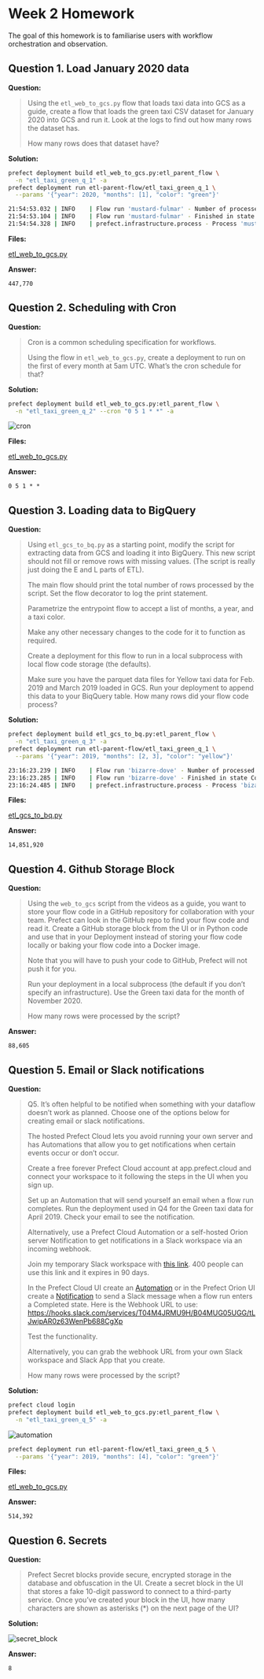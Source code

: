 # Week 2 Homework

The goal of this homework is to familiarise users with workflow orchestration and observation.

## Question 1. Load January 2020 data

**Question:**

>Using the `etl_web_to_gcs.py` flow that loads taxi data into GCS as a guide, create a flow that loads the green taxi CSV dataset for January 2020 into GCS and run it. Look at the logs to find out how many rows the dataset has.
>
>How many rows does that dataset have?

**Solution:**

```bash
prefect deployment build etl_web_to_gcs.py:etl_parent_flow \
  -n "etl_taxi_green_q_1" -a 
prefect deployment run etl-parent-flow/etl_taxi_green_q_1 \
  --params '{"year": 2020, "months": [1], "color": "green"}'
```

```bash
21:54:53.032 | INFO    | Flow run 'mustard-fulmar' - Number of processed rows: 447770
21:54:53.104 | INFO    | Flow run 'mustard-fulmar' - Finished in state Completed('All states completed.')
21:54:54.328 | INFO    | prefect.infrastructure.process - Process 'mustard-fulmar' exited cleanly.
```

**Files:**

[etl_web_to_gcs.py](https://github.com/aeryuzhev/de-zoomcamp/tree/master/homeworks/week_02/etl_web_to_gcs.py)

**Answer:**

`447,770`

## Question 2. Scheduling with Cron

**Question:**

>Cron is a common scheduling specification for workflows.
>
>Using the flow in `etl_web_to_gcs.py`, create a deployment to run on the first of every month at 5am UTC. What’s the cron schedule for that?

**Solution:**

```bash
prefect deployment build etl_web_to_gcs.py:etl_parent_flow \
  -n "etl_taxi_green_q_2" --cron "0 5 1 * *" -a
```

![cron](/homeworks/week_02/images/cron.png)

**Files:**

[etl_web_to_gcs.py](https://github.com/aeryuzhev/de-zoomcamp/tree/master/homeworks/week_02/etl_web_to_gcs.py)

**Answer:**

`0 5 1 * *`

## Question 3. Loading data to BigQuery

**Question:**

>Using `etl_gcs_to_bq.py` as a starting point, modify the script for extracting data from GCS and loading it into BigQuery. This new script should not fill or remove rows with missing values. (The script is really just doing the E and L parts of ETL).
>
>The main flow should print the total number of rows processed by the script. Set the flow decorator to log the print statement.
>
>Parametrize the entrypoint flow to accept a list of months, a year, and a taxi color.
>
>Make any other necessary changes to the code for it to function as required.
>
>Create a deployment for this flow to run in a local subprocess with local flow code storage (the defaults).
>
>Make sure you have the parquet data files for Yellow taxi data for Feb. 2019 and March 2019 loaded in GCS. Run your deployment to append this data to your BiqQuery table. How many rows did your flow code process?

**Solution:**

```bash
prefect deployment build etl_gcs_to_bq.py:etl_parent_flow \
  -n "etl_taxi_green_q_3" -a
prefect deployment run etl-parent-flow/etl_taxi_green_q_1 \
  --params '{"year": 2019, "months": [2, 3], "color": "yellow"}'
```

```bash
23:16:23.239 | INFO    | Flow run 'bizarre-dove' - Number of processed rows: 14851920
23:16:23.285 | INFO    | Flow run 'bizarre-dove' - Finished in state Completed('All states completed.')
23:16:24.485 | INFO    | prefect.infrastructure.process - Process 'bizarre-dove' exited cleanly.
```

**Files:**

[etl_gcs_to_bq.py](https://github.com/aeryuzhev/de-zoomcamp/tree/master/homeworks/week_02/etl_gcs_to_bq.py)

**Answer:**

`14,851,920`

## Question 4. Github Storage Block

**Question:**

>Using the `web_to_gcs` script from the videos as a guide, you want to store your flow code in a GitHub repository for collaboration with your team. Prefect can look in the GitHub repo to find your flow code and read it. Create a GitHub storage block from the UI or in Python code and use that in your Deployment instead of storing your flow code locally or baking your flow code into a Docker image.
>
>Note that you will have to push your code to GitHub, Prefect will not push it for you.
>
>Run your deployment in a local subprocess (the default if you don’t specify an infrastructure). Use the Green taxi data for the month of November 2020.
>
>How many rows were processed by the script?

**Answer:**

`88,605`

## Question 5. Email or Slack notifications

**Question:**

>Q5. It’s often helpful to be notified when something with your dataflow doesn’t work as planned. Choose one of the options below for creating email or slack notifications.
>
>The hosted Prefect Cloud lets you avoid running your own server and has Automations that allow you to get notifications when certain events occur or don’t occur.
>
>Create a free forever Prefect Cloud account at app.prefect.cloud and connect your workspace to it following the steps in the UI when you sign up.
>
>Set up an Automation that will send yourself an email when a flow run completes. Run the deployment used in Q4 for the Green taxi data for April 2019. Check your email to see the notification.
>
>Alternatively, use a Prefect Cloud Automation or a self-hosted Orion server Notification to get notifications in a Slack workspace via an incoming webhook.
>
>Join my temporary Slack workspace with [this link](https://join.slack.com/t/temp-notify/shared_invite/zt-1odklt4wh-hH~b89HN8MjMrPGEaOlxIw). 400 people can use this link and it expires in 90 days.
>
>In the Prefect Cloud UI create an [Automation](https://docs.prefect.io/ui/automations) or in the Prefect Orion UI create a [Notification](https://docs.prefect.io/ui/notifications/) to send a Slack message when a flow run enters a Completed state. Here is the Webhook URL to use: <https://hooks.slack.com/services/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>
>
>Test the functionality.
>
>Alternatively, you can grab the webhook URL from your own Slack workspace and Slack App that you create.
>
>How many rows were processed by the script?

**Solution:**

```bash
prefect cloud login
prefect deployment build etl_web_to_gcs.py:etl_parent_flow \
  -n "etl_taxi_green_q_5" -a
```

![automation](/homeworks/week_02/images/automation.png)

```bash
prefect deployment run etl-parent-flow/etl_taxi_green_q_5 \
  --params '{"year": 2019, "months": [4], "color": "green"}'
```

**Files:**

[etl_web_to_gcs.py](https://github.com/aeryuzhev/de-zoomcamp/tree/master/homeworks/week_02/etl_web_to_gcs.py)

**Answer:**

`514,392`

## Question 6. Secrets

**Question:**

>Prefect Secret blocks provide secure, encrypted storage in the database and obfuscation in the UI. Create a secret block in the UI that stores a fake 10-digit password to connect to a third-party service. Once you’ve created your block in the UI, how many characters are shown as asterisks (*) on the next page of the UI?

**Solution:**

![secret_block](/homeworks/week_02/images/secret_block.png)

**Answer:**

`8`
